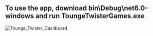 ## To use the app, download bin\Debug\net6.0-windows and run ToungeTwisterGames.exe

![Tounge_Twister_Dashboard](https://user-images.githubusercontent.com/42376475/145955141-744567a6-ea63-481d-a8f5-7c6723980c44.png)
